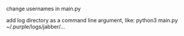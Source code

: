 change usernames in main.py

add log directory as a command line argument, like:
    python3 main.py ~/.purple/logs/jabber/...
